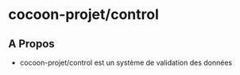# cocoon-projet/control
## A Propos

* cocoon-projet/control est un système de validation des données